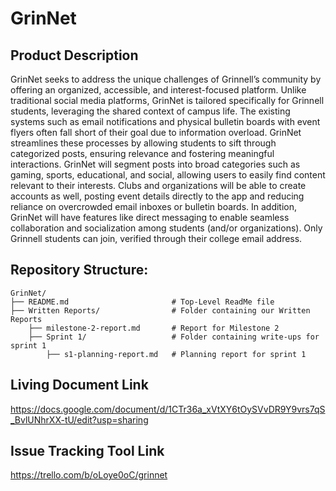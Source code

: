 # GrinNet

## Product Description
GrinNet seeks to address the unique challenges of Grinnell’s community by offering an organized, accessible, and interest-focused platform. Unlike traditional social media platforms, GrinNet is tailored specifically for Grinnell students, leveraging the shared context of campus life. The existing systems such as email notifications and physical bulletin boards with event flyers often fall short of their goal due to information overload. GrinNet streamlines these processes by allowing students to sift through categorized posts, ensuring relevance and fostering meaningful interactions.
GrinNet will segment posts into broad categories such as gaming, sports, educational, and social, allowing users to easily find content relevant to their interests. Clubs and organizations will be able to create accounts as well, posting event details directly to the app and reducing reliance on overcrowded email inboxes or bulletin boards. In addition, GrinNet will have features like direct messaging to enable seamless collaboration and socialization among students (and/or organizations). Only Grinnell students can join, verified through their college email address.


## Repository Structure:
```
GrinNet/
├── README.md                       # Top-Level ReadMe file
├── Written Reports/                # Folder containing our Written Reports
    ├── milestone-2-report.md       # Report for Milestone 2
    ├── Sprint 1/                   # Folder containing write-ups for sprint 1
        ├── s1-planning-report.md   # Planning report for sprint 1

```

## Living Document Link
https://docs.google.com/document/d/1CTr36a_xVtXY6tOySVvDR9Y9vrs7qS_BvlUNhrXX-tU/edit?usp=sharing

## Issue Tracking Tool Link
https://trello.com/b/oLoye0oC/grinnet
